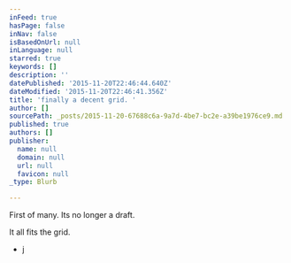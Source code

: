 ```yaml
---
inFeed: true
hasPage: false
inNav: false
isBasedOnUrl: null
inLanguage: null
starred: true
keywords: []
description: ''
datePublished: '2015-11-20T22:46:44.640Z'
dateModified: '2015-11-20T22:46:41.356Z'
title: 'finally a decent grid. '
author: []
sourcePath: _posts/2015-11-20-67688c6a-9a7d-4be7-bc2e-a39be1976ce9.md
published: true
authors: []
publisher:
  name: null
  domain: null
  url: null
  favicon: null
_type: Blurb

---
```

First of many. Its no longer a draft. 

It all fits the grid. 

- j